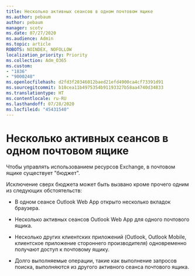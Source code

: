 ```yaml
---
title: Несколько активных сеансов в одном почтовом ящике
ms.author: pebaum
author: pebaum
manager: scotv
ms.date: 07/27/2020
ms.audience: Admin
ms.topic: article
ROBOTS: NOINDEX, NOFOLLOW
localization_priority: Priority
ms.collection: Adm_O365
ms.custom:
- "1836"
- "9000248"
ms.openlocfilehash: d2fd3f20346012baed21efd4900ca4cf73391d91
ms.sourcegitcommit: b10cea11b4975354b91193327b58aa4740d34833
ms.translationtype: HT
ms.contentlocale: ru-RU
ms.lasthandoff: 07/28/2020
ms.locfileid: "45431540"
---
```

# <a name="multiple-active-sessions-to-the-same-mailbox"></a>Несколько активных сеансов в одном почтовом ящике

Чтобы управлять использованием ресурсов Exchange, в почтовом ящике существует "бюджет".

Исключение сверх бюджета может быть вызвано кроме прочего одним из следующих обстоятельств:

- В одном сеансе Outlook Web App открыто несколько вкладок браузера.

- Несколько активных сеансов Outlook Web App для одного почтового ящика.

- Несколько других клиентских приложений (Outlook, Outlook Mobile, клиентское приложение стороннего производителя) одновременно получают доступ к почтовому ящику.

- Долго выполняемые операции, такие как выполнение запросов поиска, выполняются из другого активного сеанса почтового ящика.

